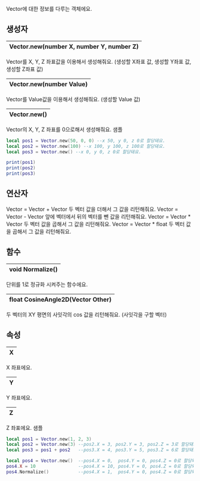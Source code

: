 Vector에 대한 정보를 다루는 객체에요. 
## **생성자**


| **Vector.new(number X, number Y, number Z)** |
| :--- |
Vector를 X, Y, Z 좌표값을 이용해서 생성해줘요. (생성할 X좌표 값, 생성할 Y좌표 값, 생성할 Z좌표 값) 

| **Vector.new(number Value)** |
| :--- |
Vector를 Value값을 이용해서 생성해줘요. (생성할 Value 값) 

| **Vector.new()** |
| :--- |
Vector의 X, Y, Z 좌표를 0으로해서 생성해줘요. 
샘플 

```lua
local pos1 = Vector.new(50, 0, 0) --x 50, y 0, z 0로 할당돼요.
local pos2 = Vector.new(100) --x 100, y 100, z 100로 할당돼요.
local pos3 = Vector.new() --x 0, y 0, z 0로 할당돼요.

print(pos1)
print(pos2)
print(pos3)
```
## **연산자**

Vector = Vector + Vector 
두 벡터 값을 더해서 그 값을 리턴해줘요. 
Vector = Vector - Vector 
앞에 벡터에서 뒤의 벡터를 뺀 값을 리턴해줘요. 
Vector = Vector * Vector 
두 벡터 값을 곱해서 그 값을 리턴해줘요. 
Vector = Vector * float 
두 벡터 값을 곱해서 그 값을 리턴해줘요. 
## **함수**



| **void Normalize()** |
| :--- |
단위를 1로 정규화 시켜주는 함수에요. 


| **float CosineAngle2D(Vector Other)** |
| :--- |
두 벡터의 XY 평면의 사잇각의 cos 값을 리턴해줘요. (사잇각을 구할 벡터) 
## **속성**


| **X** |
| :--- |
X 좌표에요. 

| **Y** |
| :--- |
Y 좌표에요. 

| **Z** |
| :--- |
Z 좌표에요. 
샘플 

```lua
local pos1 = Vector.new(1, 2, 3)
local pos2 = Vector.new(3) --pos2.X = 3, pos2.Y = 3, pos2.Z = 3로 할당돼요.
local pos3 = pos1 + pos2   --pos3.X = 4, pos3.Y = 5, pos3.Z = 6로 할당돼요.

local pos4 = Vector.new()  --pos4.X = 0,  pos4.Y = 0, pos4.Z = 0로 할당돼요.
pos4.X = 10                --pos4.X = 10, pos4.Y = 0, pos4.Z = 0로 할당돼요.
pos4.Normalize()           --pos4.X = 1,  pos4.Y = 0, pos4.Z = 0로 할당돼요.
```
